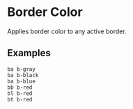 # Border Color

Applies border color to any active border.

## Examples

<div class="pa3 ba b-gray-300 mb4">
    <div class="grid mb3">
        <div class="col-4">
            <div>
                <div class="pv3 ba b-gray"></div>
                <code class="mt1 clipboard">ba b-gray</code>
            </div>
        </div>
        <div class="col-4">
            <div>
                <div class="pv3 ba b-black"></div>
                <code class="mt1 clipboard">ba b-black</code>
            </div>
        </div>
        <div class="col-4">
            <div>
                <div class="pv3 ba b-blue"></div>
                <code class="mt1 clipboard">ba b-blue</code>
            </div>
        </div>
    </div>
    <div class="grid">
        <div class="s:col-4">
            <div class="mb3 s:mb0">
                <div class="bg-gray-300 pv3 bb b-red"></div>
                <code class="mt1 clipboard">bb b-red</code>
            </div>
        </div>
        <div class="s:col-4">
            <div class="mb3 s:mb0">
                <div class="bg-gray-300 pv3 bl b-red"></div>
                <code class="mt1 clipboard">bl b-red</code>
            </div>
        </div>
        <div class="s:col-4">
            <div>
                <div class="bg-gray-300 pv3 bt b-red"></div>
                <code class="mt1 clipboard">bt b-red</code>
            </div>
        </div>
    </div>
</div>
